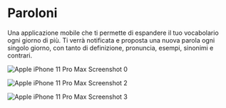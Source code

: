 # Paroloni
Una applicazione
 mobile che ti permette di espandere il tuo vocabolario ogni giorno di più. Ti verrà notificata e proposta una nuova parola ogni singolo giorno, con tanto di definizione, pronuncia, esempi, sinonimi e contrari. 

![Apple iPhone 11 Pro Max Screenshot 0](https://user-images.githubusercontent.com/43955533/180088035-1155a968-0155-4099-8e47-34bfcfd7f6f7.png)

![Apple iPhone 11 Pro Max Screenshot 2](https://user-images.githubusercontent.com/43955533/180087662-251588d0-299d-4138-be3e-5ffb9bd2e5f7.png)

![Apple iPhone 11 Pro Max Screenshot 3](https://user-images.githubusercontent.com/43955533/180087671-7b07a237-331b-46cf-a993-5bcaaad93447.png)
